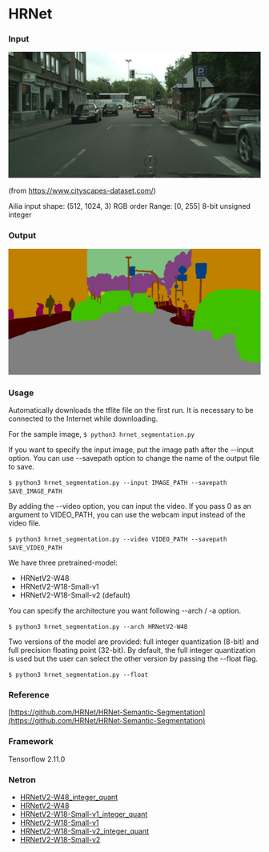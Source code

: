 # HRNet
### Input

<img src="test.png" width="640px">

(from https://www.cityscapes-dataset.com/)

Ailia input shape: (512, 1024, 3) RGB order Range: [0, 255] 8-bit unsigned integer

### Output
<img src="result.png" width="640px">


### Usage
Automatically downloads the tflite file on the first run. It is necessary to be connected to the Internet while downloading.

For the sample image, 
`$ python3 hrnet_segmentation.py`

If you want to specify the input image, put the image path after the --input option.
You can use --savepath option to change the name of the output file to save.

`$ python3 hrnet_segmentation.py --input IMAGE_PATH --savepath SAVE_IMAGE_PATH`

By adding the --video option, you can input the video.
If you pass 0 as an argument to VIDEO_PATH, you can use the webcam input instead of the video file.

`$ python3 hrnet_segmentation.py --video VIDEO_PATH --savepath SAVE_VIDEO_PATH`

We have three pretrained-model:
  - HRNetV2-W48
  - HRNetV2-W18-Small-v1
  - HRNetV2-W18-Small-v2 (default) 

You can specify the architecture you want following --arch / -a option.

`$ python3 hrnet_segmentation.py --arch HRNetV2-W48`

Two versions of the model are provided: full integer quantization (8-bit) and full precision floating point (32-bit). 
By default, the full integer quantization is used but the user can select the other version by passing the --float flag.

`$ python3 hrnet_segmentation.py --float`


### Reference
[https://github.com/HRNet/HRNet-Semantic-Segmentation](https://github.com/HRNet/HRNet-Semantic-Segmentation)

### Framework
Tensorflow 2.11.0

### Netron
- [HRNetV2-W48_integer_quant](https://netron.app/?url=https://storage.googleapis.com/ailia-models-tflite/hrnet/HRNetV2-W48_integer_quant.tflite)
- [HRNetV2-W48](https://netron.app/?url=https://storage.googleapis.com/ailia-models-tflite/hrnet/HRNetV2-W48.tflite)
- [HRNetV2-W18-Small-v1_integer_quant](https://netron.app/?url=https://storage.googleapis.com/ailia-models-tflite/hrnet/HRNetV2-W18-Small-v1_integer_quant.tflite)
- [HRNetV2-W18-Small-v1](https://netron.app/?url=https://storage.googleapis.com/ailia-models-tflite/hrnet/HRNetV2-W18-Small-v1.tflite)
- [HRNetV2-W18-Small-v2_integer_quant](https://netron.app/?url=https://storage.googleapis.com/ailia-models-tflite/hrnet/HRNetV2-W18-Small-v2_integer_quant.tflite)
- [HRNetV2-W18-Small-v2](https://netron.app/?url=https://storage.googleapis.com/ailia-models-tflite/hrnet/HRNetV2-W18-Small-v2.tflite)

